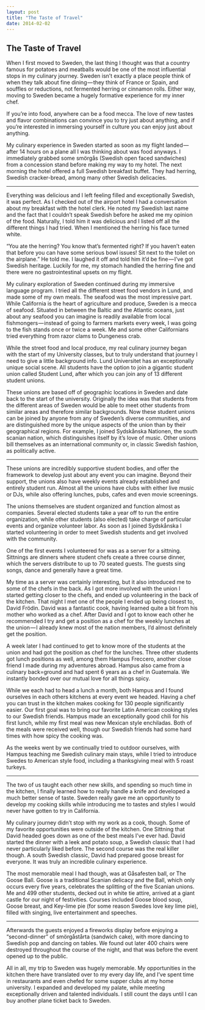 ```yaml
---
layout: post
title: "The Taste of Travel"
date: 2014-02-02
---
```


## The Taste of Travel

When I first moved to Sweden, the last thing I thought was that a country famous for potatoes and meatballs would be one of the most influential stops in my culinary journey. Sweden isn’t exactly a place people think of when they talk about fine dining — they think of France or Spain, and souffles or reductions, not fermented herring or cinnamon rolls. Either way, moving to Sweden became a hugely formative experience for my inner chef.

If you’re into food, anywhere can be a food mecca. The love of new tastes and flavor combinations can convince you to try just about anything, and if you’re interested in immersing yourself in culture you can enjoy just about anything.

My culinary experience in Sweden started as soon as my flight landed — after 14 hours on a plane all I was thinking about was food anyways. I immediately grabbed some smörgås (Swedish open faced sandwiches) from a concession stand before making my way to my hotel. The next morning the hotel offered a full Swedish breakfast buffet. They had herring, Swedish cracker-bread, among many other Swedish delicacies.

------------

Everything was delicious and I left feeling filled and exceptionally Swedish, it was perfect. As I checked out of the airport hotel I had a conversation about my breakfast with the hotel clerk. He noted my Swedish last name and the fact that I couldn’t speak Swedish before he asked me my opinion of the food. Naturally, I told him it was delicious and I listed off all the different things I had tried. When I mentioned the herring his face turned white.

“You ate the herring? You know that’s fermented right? If you haven’t eaten that before you can have some serious bowl issues! Sit next to the toilet on the airplane.” He told me. I laughed it off and told him it’d be fine — I’ve got Swedish heritage. Luckily for me, my stomach handled the herring fine and there were no gastrointestinal upsets on my flight.

My culinary exploration of Sweden continued during my immersive language program. I tried all the different street food vendors in Lund, and made some of my own meals. The seafood was the most impressive part. While California is the heart of agriculture and produce, Sweden is a mecca of seafood. Situated in between the Baltic and the Atlantic oceans, just about any seafood you can imagine is readily available from local fishmongers — instead of going to farmers markets every week, I was going to the fish stands once or twice a week. Me and some other Californians tried everything from razor clams to Dungeness crab.

While the street food and local produce, my real culinary journey began with the start of my University classes, but to truly understand that journey I need to give a little background info. Lund Universitet has an exceptionally unique social scene. All students have the option to join a gigantic student union called Student Lund, after which you can join any of 13 different student unions.

These unions are based off of geographic locations in Sweden and date back to the start of the university. Originally the idea was that students from the different areas of Sweden would be able to meet other students from similar areas and therefore similar backgrounds. Now these student unions can be joined by anyone from any of Sweden’s diverse communities, and are distinguished more by the unique aspects of the union than by their geographical regions. For example, I joined Sydskånska Nationen, the south scanian nation, which distinguishes itself by it’s love of music. Other unions bill themselves as an international community or, in classic Swedish fashion, as politically active.

-------------

These unions are incredibly supportive student bodies, and offer the framework to develop just about any event you can imagine. Beyond their support, the unions also have weekly events already established and entirely student run. Almost all the unions have clubs with either live music or DJs, while also offering lunches, pubs, cafes and even movie screenings.

The unions themselves are student organized and function almost as companies. Several elected students take a year off to run the entire organization, while other students (also elected) take charge of particular events and organize volunteer labor. As soon as I joined Sydskånska I started volunteering in order to meet Swedish students and get involved with the community.

One of the first events I volunteered for was as a server for a sittning. Sittnings are dinners where student chefs create a three course dinner, which the servers distribute to up to 70 seated guests. The guests sing songs, dance and generally have a great time.

My time as a server was certainly interesting, but it also introduced me to some of the chefs in the back. As I got more involved with the union I started getting closer to the chefs, and ended up volunteering in the back of the kitchen. That night I met one of the people I ended up being closest to, David Frödin. David was a fantastic cook, having learned quite a bit from his mother who worked as a chef. After David and I got to know each other he recommended I try and get a position as a chef for the weekly lunches at the union — I already knew most of the nation members, I’d almost definitely get the position.

A week later I had continued to get to know more of the students at the union and had got the position as chef for the lunches. Three other students got lunch positions as well, among them Hampus Freccero, another close friend I made during my adventures abroad. Hampus also came from a culinary back=ground and had spent 6 years as a chef in Guatemala. We instantly bonded over our mutual love for all things spicy.

While we each had to head a lunch a month, both Hampus and I found ourselves in each others kitchens at every event we headed. Having a chef you can trust in the kitchen makes cooking for 130 people significantly easier. Our first goal was to bring our favorite Latin American cooking styles to our Swedish friends. Hampus made an exceptionally good chili for his first lunch, while my first meal was new Mexican style enchiladas. Both of the meals were received well, though our Swedish friends had some hard times with how spicy the cooking was.

As the weeks went by we continually tried to outdoor ourselves, with Hampus teaching me Swedish culinary main stays, while I tried to introduce Swedes to American style food, including a thanksgiving meal with 5 roast turkeys.

-------------

The two of us taught each other new skills, and spending so much time in the kitchen, I finally learned how to really handle a knife and developed a much better sense of taste. Sweden really gave me an opportunity to develop my cooking skills while introducing me to tastes and styles I would never have gotten to try in California.

My culinary journey didn’t stop with my work as a cook, though. Some of my favorite opportunities were outside of the kitchen. One Sittning that David headed goes down as one of the best meals I’ve ever had. David started the dinner with a leek and potato soup, a Swedish classic that I had never particularly liked before. The second course was the real killer though. A south Swedish classic, David had prepared goose breast for everyone. It was truly an incredible culinary experience.

The most memorable meal I had though, was at Gåsafesten ball, or The Goose Ball. Goose is a traditional Scanian delicacy and the Ball, which only occurs every five years, celebrates the splitting of the five Scanian unions. Me and 499 other students, decked out in white tie attire, arrived at a giant castle for our night of festivities. Courses included Goose blood soup, Goose breast, and Key-lime pie (for some reason Swedes love key lime pie), filled with singing, live entertainment and speeches.

-------------

Afterwards the guests enjoyed a fireworks display before enjoying a “second-dinner” of smörgåstårta (sandwich cake), with more dancing to Swedish pop and dancing on tables. We found out later 400 chairs were destroyed throughout the course of the night, and that was before the event opened up to the public.

All in all, my trip to Sweden was hugely memorable. My opportunities in the kitchen there have translated over to my every day life, and I’ve spent time in restaurants and even chefed for some supper clubs at my home university. I expanded and developed my palate, while meeting exceptionally driven and talented individuals. I still count the days until I can buy another plane ticket back to Sweden.

